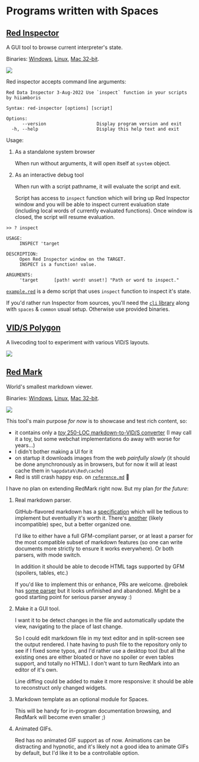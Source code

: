 # Programs written with Spaces

## [Red Inspector](red-inspector.red)

A GUI tool to browse current interpreter's state.

Binaries: [Windows](red-inspector.exe), [Linux](red-inspector), [Mac 32-bit](red-inspector-mac). 

![](https://codeberg.org/hiiamboris/media/raw/branch/master/spaces/demo-red-inspector.gif)

Red inspector accepts command line arguments:
```
Red Data Inspector 3-Aug-2022 Use `inspect` function in your scripts by hiiamboris

Syntax: red-inspector [options] [script]

Options:
      --version                   Display program version and exit
  -h, --help                      Display this help text and exit
```

Usage:

1. As a standalone system browser

   When run without arguments, it will open itself at `system` object.

2. As an interactive debug tool

   When run with a script pathname, it will evaluate the script and exit.
   
   Script has access to `inspect` function which will bring up Red Inspector window and you will be able to inspect current evaluation state (including local words of currently evaluated functions). Once window is closed, the script will resume evaluation. 

```
>> ? inspect

USAGE:
     INSPECT 'target

DESCRIPTION:
     Open Red Inspector window on the TARGET.
     INSPECT is a function! value.

ARGUMENTS:
     'target      [path! word! unset!] "Path or word to inspect."
```
[`example.red`](example.red) is a demo script that uses `inspect` function to inspect it's state.

If you'd rather run Inspector from sources, you'll need the [`cli` library](https://gitlab.com/hiiamboris/red-cli/) along with `spaces` & `common` usual setup. Otherwise use provided binaries.

## [VID/S Polygon](vids-polygon.red)

A livecoding tool to experiment with various VID/S layouts.

![](https://codeberg.org/hiiamboris/media/raw/branch/master/spaces/demo-vids-polygon.gif)


## [Red Mark](redmark.red)

World's smallest markdown viewer.

Binaries: [Windows](redmark.exe), [Linux](redmark), [Mac 32-bit](redmark-mac). 

![](https://codeberg.org/hiiamboris/media/raw/branch/master/spaces/demo-redmark.gif)

This tool's main purpose *for now* is to showcase and test rich content, so:
- it contains only a [*toy* 250-LOC markdown-to-VID/S converter](toy-markdown.red) (I may call it a toy, but some webchat implementations do away with worse for years...)
- I didn't bother making a UI for it
- on startup it downloads images from the web *painfully slowly* (it should be done anynchronously as in browsers, but for now it will at least cache them in `%appdata%\Red\cache`)
- Red is still crash happy esp. on [`reference.md`](../reference.md) 🤷

I have no plan on extending RedMark right now. But my plan *for the future*: 

1. Real markdown parser.

   GitHub-flavored markdown has a [specification](https://github.github.com/gfm) which will be tedious to implement but eventually it's worth it. There's [another](https://spec-md.com/) (likely incompatible) spec, but a better organized one.
   
   I'd like to either have a full GFM-compliant parser, or at least a parser for the most compatible subset of markdown features (so one can write documents more strictly to ensure it works everywhere). Or both parsers, with mode switch.
   
   In addition it should be able to decode HTML tags supported by GFM (spoilers, tables, etc.)
   
   If you'd like to implement this or enhance, PRs are welcome. @rebolek has [some parser](https://gitlab.com/rebolek/castr/-/blob/5fca70c37ac1bdcfc45028b038f65f7ccc372342/mm.red) but it looks unfinished and abandoned. Might be a good starting point for serious parser anyway :)
   
2. Make it a GUI tool.

   I want it to be detect changes in the file and automatically update the view, navigating to the place of last change.

   So I could edit markdown file in my text editor and in split-screen see the output rendered. I hate having to push file to the repository only to see if I fixed some typos, and I'd rather use a desktop tool (but all the existing ones are either bloated or have no spoiler or even tables support, and totally no HTML). I don't want to turn RedMark into an editor of it's own.
   
   Line diffing could be added to make it more responsive: it should be able to reconstruct only changed widgets.
   
3. Markdown template as an optional module for Spaces.

   This will be handy for in-program documentation browsing, and RedMark will become even smaller ;)

4. Animated GIFs.

   Red has no animated GIF support as of now. Animations can be distracting and hypnotic, and it's likely not a good idea to animate GIFs by default, but I'd like it to be a controllable option.

